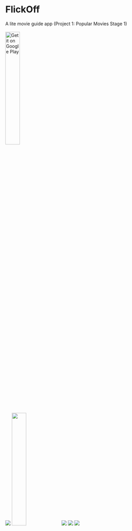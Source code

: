 # FlickOff
A lite movie guide app (Project 1: Popular Movies Stage 1)
<br/><br/>
<a href='https://play.google.com/store/apps/details?id=bapspatil.flickoff&pcampaignid=MKT-Other-global-all-co-prtnr-py-PartBadge-Mar2515-1'><img alt='Get it on Google Play' src='https://play.google.com/intl/en_us/badges/images/generic/en_badge_web_generic.png' width="30%" height="30%"/></a>
<br/><br/>
<img src="https://github.com/bapspatil/FlickOff/blob/master/screenshots/screen0.png"> <img src="https://github.com/bapspatil/FlickOff/blob/master/screenshots/screen1.png" width="30%">
<img src="https://github.com/bapspatil/FlickOff/blob/master/screenshots/screen2.png"> <img src="https://github.com/bapspatil/FlickOff/blob/master/screenshots/screen3.png">
<img src="https://github.com/bapspatil/FlickOff/blob/master/screenshots/screen4.png">
<br/><br/>